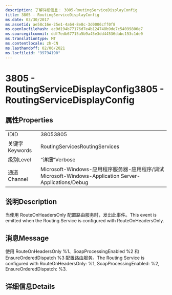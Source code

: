 ```yaml
---
description: 了解详细信息： 3805-RoutingServiceDisplayConfig
title: 3805 - RoutingServiceDisplayConfig
ms.date: 03/30/2017
ms.assetid: ae58c16e-25e1-4a64-8e8c-3d0006cff0f8
ms.openlocfilehash: ac9d194b77176d7e4b124748b9de7c54099806e7
ms.sourcegitcommit: ddf7edb67715a5b9a45e3dd44536dabc153c1de0
ms.translationtype: MT
ms.contentlocale: zh-CN
ms.lasthandoff: 02/06/2021
ms.locfileid: "99794190"
---
```

# <a name="3805---routingservicedisplayconfig"></a><span data-ttu-id="a18e0-103">3805 - RoutingServiceDisplayConfig</span><span class="sxs-lookup"><span data-stu-id="a18e0-103">3805 - RoutingServiceDisplayConfig</span></span>

## <a name="properties"></a><span data-ttu-id="a18e0-104">属性</span><span class="sxs-lookup"><span data-stu-id="a18e0-104">Properties</span></span>  
  
|||  
|-|-|  
|<span data-ttu-id="a18e0-105">ID</span><span class="sxs-lookup"><span data-stu-id="a18e0-105">ID</span></span>|<span data-ttu-id="a18e0-106">3805</span><span class="sxs-lookup"><span data-stu-id="a18e0-106">3805</span></span>|  
|<span data-ttu-id="a18e0-107">关键字</span><span class="sxs-lookup"><span data-stu-id="a18e0-107">Keywords</span></span>|<span data-ttu-id="a18e0-108">RoutingServices</span><span class="sxs-lookup"><span data-stu-id="a18e0-108">RoutingServices</span></span>|  
|<span data-ttu-id="a18e0-109">级别</span><span class="sxs-lookup"><span data-stu-id="a18e0-109">Level</span></span>|<span data-ttu-id="a18e0-110">“详细”</span><span class="sxs-lookup"><span data-stu-id="a18e0-110">Verbose</span></span>|  
|<span data-ttu-id="a18e0-111">通道</span><span class="sxs-lookup"><span data-stu-id="a18e0-111">Channel</span></span>|<span data-ttu-id="a18e0-112">Microsoft-Windows-应用程序服务器-应用程序/调试</span><span class="sxs-lookup"><span data-stu-id="a18e0-112">Microsoft-Windows-Application Server-Applications/Debug</span></span>|  
  
## <a name="description"></a><span data-ttu-id="a18e0-113">说明</span><span class="sxs-lookup"><span data-stu-id="a18e0-113">Description</span></span>  

 <span data-ttu-id="a18e0-114">当使用 RouteOnHeadersOnly 配置路由服务时，发出此事件。</span><span class="sxs-lookup"><span data-stu-id="a18e0-114">This event is emitted when the Routing Service is configured with RouteOnHeadersOnly.</span></span>  
  
## <a name="message"></a><span data-ttu-id="a18e0-115">消息</span><span class="sxs-lookup"><span data-stu-id="a18e0-115">Message</span></span>  

 <span data-ttu-id="a18e0-116">使用 RouteOnHeadersOnly %1、SoapProcessingEnabled %2 和 EnsureOrderedDispatch %3 配置路由服务。</span><span class="sxs-lookup"><span data-stu-id="a18e0-116">The Routing Service is configured with RouteOnHeadersOnly: %1, SoapProcessingEnabled: %2, EnsureOrderedDispatch: %3.</span></span>  
  
## <a name="details"></a><span data-ttu-id="a18e0-117">详细信息</span><span class="sxs-lookup"><span data-stu-id="a18e0-117">Details</span></span>
